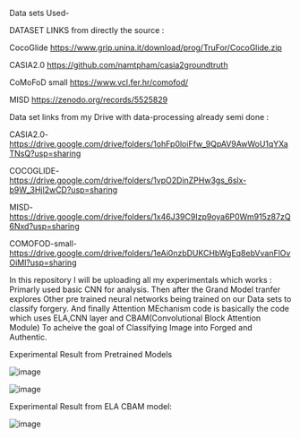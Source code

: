 Data sets Used-

DATASET LINKS from directly the source :

CocoGlide https://www.grip.unina.it/download/prog/TruFor/CocoGlide.zip

CASIA2.0 https://github.com/namtpham/casia2groundtruth

CoMoFoD small  https://www.vcl.fer.hr/comofod/

MISD https://zenodo.org/records/5525829


Data set links from my Drive with data-processing already semi done :

CASIA2.0- https://drive.google.com/drive/folders/1ohFp0loiFfw_9QpAV9AwWoU1qYXaTNsQ?usp=sharing

COCOGLIDE- https://drive.google.com/drive/folders/1vpO2DinZPHw3gs_6slx-b9W_3Hjl2wCD?usp=sharing

MISD- https://drive.google.com/drive/folders/1x46J39C9Izp9oya6P0Wm915z87zQ6Nxd?usp=sharing

COMOFOD-small- https://drive.google.com/drive/folders/1eAi0nzbDUKCHbWgEq8ebVvanFlOvOiMl?usp=sharing


In this repository I will be uploading all my experimentals which works : Primarly used basic CNN for analysis. Then after the Grand Model tranfer explores Other pre trained neural networks being trained on our Data sets to classify forgery. And finally Attention MEchanism code is basically the code which uses ELA,CNN layer and CBAM(Convolutional Block Attention Module) To acheive the goal of Classifying Image into Forged and Authentic.

Experimental Result from Pretrained Models

![image](https://github.com/user-attachments/assets/f558f121-3226-4b72-b02c-936e28601f5d)

![image](https://github.com/user-attachments/assets/7025b4ea-5b3c-4f5a-9adc-5f43e147480e)

 Experimental Result from ELA CBAM model:

 ![image](https://github.com/user-attachments/assets/8578cb16-97fc-4461-ac88-72631162c1d8)


